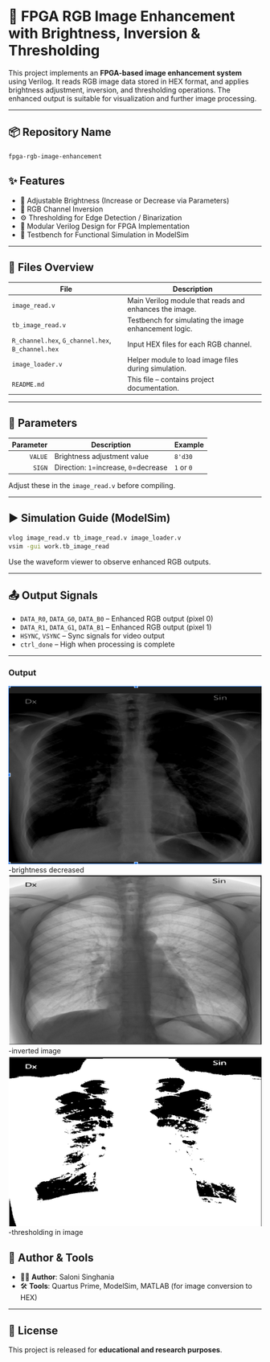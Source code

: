 
# 🎨 FPGA RGB Image Enhancement with Brightness, Inversion & Thresholding

This project implements an **FPGA-based image enhancement system** using Verilog. It reads RGB image data stored in HEX format, and applies brightness adjustment, inversion, and thresholding operations. The enhanced output is suitable for visualization and further image processing.

---

## 📦 Repository Name

`fpga-rgb-image-enhancement`


## ✨ Features

- 🔆 Adjustable Brightness (Increase or Decrease via Parameters)
- 🎨 RGB Channel Inversion
- ⚙️ Thresholding for Edge Detection / Binarization
- 🧱 Modular Verilog Design for FPGA Implementation
- 🧪 Testbench for Functional Simulation in ModelSim

---

## 📁 Files Overview

| File               | Description                                                             |
|--------------------|-------------------------------------------------------------------------|
| `image_read.v`     | Main Verilog module that reads and enhances the image.                  |
| `tb_image_read.v`  | Testbench for simulating the image enhancement logic.                   |
| `R_channel.hex`, `G_channel.hex`, `B_channel.hex` | Input HEX files for each RGB channel.      |
| `image_loader.v`   | Helper module to load image files during simulation.                    |
| `README.md`        | This file – contains project documentation.                             |

---

## 🔧 Parameters

| Parameter | Description                    | Example         |
|----------:|-------------------------------|-----------------|
| `VALUE`   | Brightness adjustment value   | `8'd30`         |
| `SIGN`    | Direction: `1`=increase, `0`=decrease | `1` or `0` |

Adjust these in the `image_read.v` before compiling.

---

## ▶️ Simulation Guide (ModelSim)

```bash
vlog image_read.v tb_image_read.v image_loader.v
vsim -gui work.tb_image_read
```

Use the waveform viewer to observe enhanced RGB outputs.

---

## 📤 Output Signals

- `DATA_R0`, `DATA_G0`, `DATA_B0` – Enhanced RGB output (pixel 0)
- `DATA_R1`, `DATA_G1`, `DATA_B1` – Enhanced RGB output (pixel 1)
- `HSYNC`, `VSYNC` – Sync signals for video output
- `ctrl_done` – High when processing is complete

---
### Output 
![Sample 1](img1.png)
-brightness decreased
![Sample 2](img2.png)
-inverted image
![Sample 3](img3.png)
-thresholding in image



## 🧠 Author & Tools

- 👩‍💻 **Author**: Saloni Singhania  
- 🛠️ **Tools**: Quartus Prime, ModelSim, MATLAB (for image conversion to HEX)

---

## 📝 License

This project is released for **educational and research purposes**.
```



